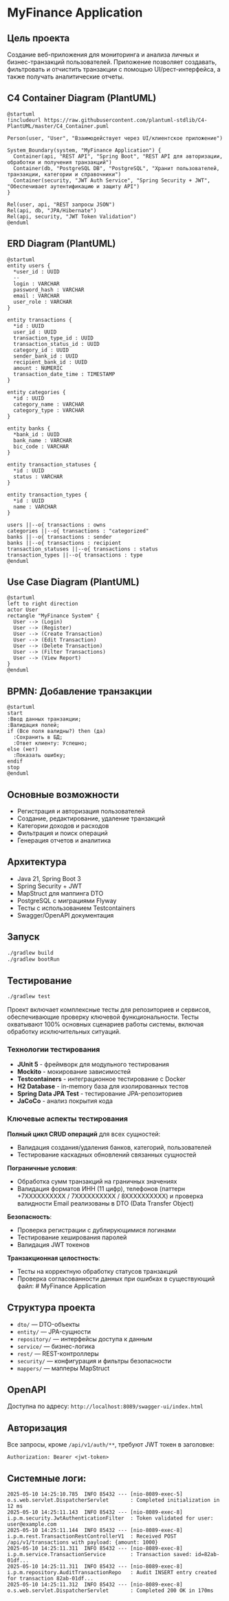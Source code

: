 # MyFinance Application

## Цель проекта

Создание веб-приложения для мониторинга и анализа личных и бизнес-транзакций пользователей. Приложение позволяет создавать, фильтровать и отчистить транзакции с помощью UI/рест-интерфейса, а также получать аналитические отчеты.

## C4 Container Diagram (PlantUML)

```plantuml
@startuml
!includeurl https://raw.githubusercontent.com/plantuml-stdlib/C4-PlantUML/master/C4_Container.puml

Person(user, "User", "Взаимодействует через UI/клиентское приложение")

System_Boundary(system, "MyFinance Application") {
  Container(api, "REST API", "Spring Boot", "REST API для авторизации, обработки и получения транзакций")
  Container(db, "PostgreSQL DB", "PostgreSQL", "Хранит пользователей, транзакции, категории и справочники")
  Container(security, "JWT Auth Service", "Spring Security + JWT", "Обеспечивает аутентификацию и защиту API")
}

Rel(user, api, "REST запросы JSON")
Rel(api, db, "JPA/Hibernate")
Rel(api, security, "JWT Token Validation")
@enduml
```
## ERD Diagram (PlantUML)

```plantuml
@startuml
entity users {
  *user_id : UUID
  --
  login : VARCHAR
  password_hash : VARCHAR
  email : VARCHAR
  user_role : VARCHAR
}

entity transactions {
  *id : UUID
  user_id : UUID
  transaction_type_id : UUID
  transaction_status_id : UUID
  category_id : UUID
  sender_bank_id : UUID
  recipient_bank_id : UUID
  amount : NUMERIC
  transaction_date_time : TIMESTAMP
}

entity categories {
  *id : UUID
  category_name : VARCHAR
  category_type : VARCHAR
}

entity banks {
  *bank_id : UUID
  bank_name : VARCHAR
  bic_code : VARCHAR
}

entity transaction_statuses {
  *id : UUID
  status : VARCHAR
}

entity transaction_types {
  *id : UUID
  name : VARCHAR
}

users ||--o{ transactions : owns
categories ||--o{ transactions : "categorized"
banks ||--o{ transactions : sender
banks ||--o{ transactions : recipient
transaction_statuses ||--o{ transactions : status
transaction_types ||--o{ transactions : type
@enduml
```

## Use Case Diagram (PlantUML)

```plantuml
@startuml
left to right direction
actor User
rectangle "MyFinance System" {
  User --> (Login)
  User --> (Register)
  User --> (Create Transaction)
  User --> (Edit Transaction)
  User --> (Delete Transaction)
  User --> (Filter Transactions)
  User --> (View Report)
}
@enduml
```

## BPMN: Добавление транзакции

```plantuml
@startuml
start
:Ввод данных транзакции;
:Валидация полей;
if (Все поля валидны?) then (да)
  :Сохранить в БД;
  :Ответ клиенту: Успешно;
else (нет)
  :Показать ошибку;
endif
stop
@enduml
```

## Основные возможности
- Регистрация и авторизация пользователей
- Создание, редактирование, удаление транзакций
- Категории доходов и расходов
- Фильтрация и поиск операций
- Генерация отчетов и аналитика

## Архитектура
- Java 21, Spring Boot 3
- Spring Security + JWT
- MapStruct для маппинга DTO
- PostgreSQL с миграциями Flyway
- Тесты с использованием Testcontainers
- Swagger/OpenAPI документация

## Запуск
```bash
./gradlew build
./gradlew bootRun
````

## Тестирование

```bash
./gradlew test
```

Проект включает комплексные тесты для репозиториев и сервисов, обеспечивающие проверку ключевой функциональности.
Тесты охватывают 100% основных сценариев работы системы, включая обработку исключительных ситуаций.

### Технологии тестирования
- **JUnit 5** - фреймворк для модульного тестирования
- **Mockito** - мокирование зависимостей
- **Testcontainers** - интеграционное тестирование с Docker
- **H2 Database** - in-memory база для изолированных тестов
- **Spring Data JPA Test** - тестирование JPA-репозиториев
- **JaCoCo** - анализ покрытия кода

### Ключевые аспекты тестирования
**Полный цикл CRUD операций** для всех сущностей:
- Валидация создания/удаления банков, категорий, пользователей
- Тестирование каскадных обновлений связанных сущностей

**Пограничные условия**:
- Обработка сумм транзакций на граничных значениях
- Валидация форматов ИНН (11 цифр), телефонов (паттерн +7XXXXXXXXXX / 7XXXXXXXXXX / 8XXXXXXXXXX) и проверка валидности Email реализованы в DTO (Data Transfer Object)

**Безопасность**:
- Проверка регистрации с дублирующимися логинами
- Тестирование хеширования паролей
- Валидация JWT токенов

**Транзакционная целостность**:
- Тесты на корректную обработку статусов транзакций
- Проверка согласованности данных при ошибках в существующий файл: # MyFinance Application

## Структура проекта

* `dto/` — DTO-объекты
* `entity/` — JPA-сущности
* `repository/` — интерфейсы доступа к данным
* `service/` — бизнес-логика
* `rest/` — REST-контроллеры
* `security/` — конфигурация и фильтры безопасности
* `mappers/` — мапперы MapStruct

## OpenAPI

Доступна по адресу: `http://localhost:8089/swagger-ui/index.html`

## Авторизация

Все запросы, кроме `/api/v1/auth/**`, требуют JWT токен в заголовке:

```http
Authorization: Bearer <jwt-token>
```

## Системные логи:

```text
2025-05-10 14:25:10.785  INFO 85432 --- [nio-8089-exec-5] o.s.web.servlet.DispatcherServlet       : Completed initialization in 12 ms
2025-05-10 14:25:11.143  INFO 85432 --- [nio-8089-exec-8] i.p.m.security.JwtAuthenticationFilter  : Token validated for user: user@example.com
2025-05-10 14:25:11.144  INFO 85432 --- [nio-8089-exec-8] i.p.m.rest.TransactionRestControllerV1  : Received POST /api/v1/transactions with payload: {amount: 1000}
2025-05-10 14:25:11.311  INFO 85432 --- [nio-8089-exec-8] i.p.m.service.TransactionService        : Transaction saved: id=82ab-01df...
2025-05-10 14:25:11.311  INFO 85432 --- [nio-8089-exec-8] i.p.m.repository.AuditTransactionRepo   : Audit INSERT entry created for transaction 82ab-01df...
2025-05-10 14:25:11.312  INFO 85432 --- [nio-8089-exec-8] o.s.web.servlet.DispatcherServlet       : Completed 200 OK in 170ms
```
